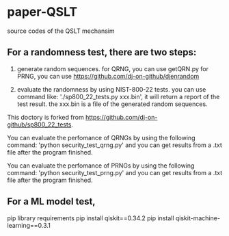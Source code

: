 # paper-QSLT
source codes of the QSLT mechansim


## For a randomness test, there are two steps:

1) generate random sequences.
    for QRNG, you can use getQRN.py
    for PRNG, you can use https://github.com/dj-on-github/djenrandom

2) evaluate the randomness by using NIST-800-22 tests.
    you can use command like: './sp800_22_tests.py xxx.bin', it will return a report of the test result. 
    the xxx.bin is a file of the generated random sequences.


This doctory is forked from https://github.com/dj-on-github/sp800_22_tests. 

You can evaluate the perfomance of QRNGs by using the following command: 
   'python security_test_qrng.py' 
and you can get results from a .txt file after the program finished.

You can evaluate the perfomance of PRNGs by using the following command: 
   'python security_test_prng.py' 
and you can get results from a .txt file after the program finished.

## For a ML model test, 

pip library requirements
pip install qiskit==0.34.2
pip install qiskit-machine-learning==0.3.1
